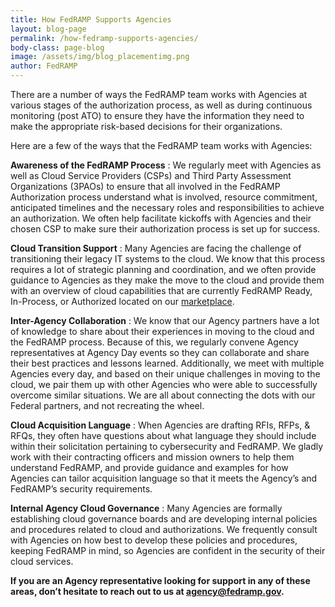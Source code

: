 ```yaml
---
title: How FedRAMP Supports Agencies
layout: blog-page
permalink: /how-fedramp-supports-agencies/
body-class: page-blog
image: /assets/img/blog_placementimg.png
author: FedRAMP
---
```

There are a number of ways the FedRAMP team works with Agencies at various stages of the authorization process, as well as during continuous monitoring (post ATO) to ensure they have the information they need to make the appropriate risk-based decisions for their organizations.

Here are a few of the ways that the FedRAMP team works with Agencies:

**Awareness of the FedRAMP Process** : We regularly meet with Agencies as well as Cloud Service Providers (CSPs) and Third Party Assessment Organizations (3PAOs) to ensure that all involved in the FedRAMP Authorization process understand what is involved, resource commitment, anticipated timelines and the necessary roles and responsibilities to achieve an authorization. We often help facilitate kickoffs with Agencies and their chosen CSP to make sure their authorization process is set up for success.

**Cloud Transition Support** : Many Agencies are facing the challenge of transitioning their legacy IT systems to the cloud. We know that this process requires a lot of strategic planning and coordination, and we often provide guidance to Agencies as they make the move to the cloud and provide them with an overview of cloud capabilities that are currently FedRAMP Ready, In-Process, or Authorized located on our [marketplace](https://marketplace.fedramp.gov/#/products).

**Inter-Agency Collaboration** : We know that our Agency partners have a lot of knowledge to share about their experiences in moving to the cloud and the FedRAMP process. Because of this, we regularly convene Agency representatives at Agency Day events so they can collaborate and share their best practices and lessons learned. Additionally, we meet with multiple Agencies every day, and based on their unique challenges in moving to the cloud, we pair them up with other Agencies who were able to successfully overcome similar situations. We are all about connecting the dots with our Federal partners, and not recreating the wheel.

**Cloud Acquisition Language** : When Agencies are drafting RFIs, RFPs, & RFQs, they often have questions about what language they should include within their solicitation pertaining to cybersecurity and FedRAMP. We gladly work with their contracting officers and mission owners to help them understand FedRAMP, and provide guidance and examples for how Agencies can tailor acquisition language so that it meets the Agency’s and FedRAMP’s security requirements.

**Internal Agency Cloud Governance** : Many Agencies are formally establishing cloud governance boards and are developing internal policies and procedures related to cloud and authorizations. We frequently consult with Agencies on how best to develop these policies and procedures, keeping FedRAMP in mind, so Agencies are confident in the security of their cloud services.

**If you are an Agency representative looking for support in any of these areas, don’t hesitate to reach out to us at [agency@fedramp.gov](mailto:agency@fedramp.gov).**
